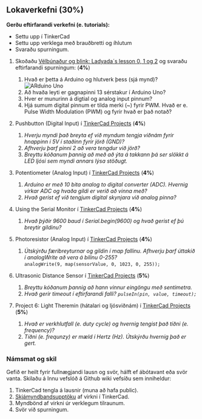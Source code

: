 ## Lokaverkefni (30%)

**Gerðu eftirfarandi verkefni (e. tutorials):**
  - Settu upp í TinkerCad
  - Settu upp verklega með brauðbretti og íhlutum
  - Svaraðu spurningum.

1. Skoðaðu [Vélbúnaður og blink: Ladyada´s lesson 0, 1 og 2](https://learn.adafruit.com/series/ladyadas-learn-arduino) og svaraðu eftirfarandi spurningum: (**4%**)

   1. Hvað er þetta á Arduino og hlutverk þess (sjá mynd)?
![ARduino Uno](https://github.com/GunnarThorunnarson/Verksmidja1/blob/master/Myndir/Arduino.png)
   1. Að hvaða leyti er gagnapinni 13 sérstakur í Arduino Uno?
   1. Hver er munurinn á digtial og analog input pinnum?
   1. Hjá sumum digital pinnum er tilda merki (~) fyrir PWM. Hvað er e. Pulse Width Modulation (PWM) og fyrir hvað er það notað?

2. Pushbutton (Digital Input) í [TinkerCad Projects](https://www.tinkercad.com/learn/circuits/projects) (**4%**)

   1. _Hverju myndi það breyta ef við myndum tengja viðnám fyrir hnappinn í 5V í staðinn fyrir jörð (GND)?_
   1. _Afhverju þarf pinni 2 að vera tengdur við jörð?_
   1. _Breyttu kóðanum þannig að með að ýta á takkann þá ser slökkt á LED ljósi sem myndi annars lýsa stöðugt._

3. Potentiometer (Analog Input) í [TinkerCad Projects](https://www.tinkercad.com/learn/circuits/projects) (**4%**)
   1. _Arduino er með 10 bita analog to digital converter (ADC). Hvernig virkar ADC og hvaða gildi er verið að vinna með?_
   1. _Hvað gerist ef við tengjum digital skynjara við analog pinna?_

4. Using the Serial Monitor í [TinkerCad Projects](https://www.tinkercad.com/learn/circuits/projects) (**4%**)
   1. _Hvað þýðir 9600 baud í Serial.begin(9600) og hvað gerist ef þú breytir gildinu?_

5. Photoresistor (Analog Input) í [TinkerCad Projects](https://www.tinkercad.com/learn/circuits/projects) (**4%**)
   1. _Útskýrðu færibreyturnar og gildin í map fallinu. Afhverju þarf úttakið í analogWrite að vera á bilinu 0-255?_<br>
       `analogWrite(9, map(sensorValue, 0, 1023, 0, 255));`

6. Ultrasonic Distance Sensor í [TinkerCad Projects](https://www.tinkercad.com/learn/circuits/projects) (**5%**)
    1. _Breyttu kóðanum þannig að hann vinnur eingöngu með sentimetra._
    1. _Hvað gerir timeout í eftirfarandi falli? `pulseIn(pin, value, timeout);`_

7.  Project 6: Light Theremin (hátalari og ljósviðnám) í [TinkerCad Projects](https://www.tinkercad.com/learn/circuits/projects) (**5%**)
    1. _Hvað er verkhlutfall (e. duty cycle) og hvernig tengist það tíðni (e. frequency)?_
    1. _Tíðni (e. frequnzy) er mæld í Hertz (Hz). Útskýrðu hvernig það er gert._


### Námsmat og skil
Gefið er heilt fyrir fullnægjandi lausn og svör, hálft ef ábótavant eða svör vanta.
Skilaðu á Innu vefslóð á Github wiki vefsíðu sem inniheldur:

1. TinkerCad tengla á lausnir (muna að hafa public).
2. [Skjámyndbandsupptöku](https://screencast-o-matic.com) af virkni í TinkerCad.
3. Myndbönd af virkni úr verklegum tilraunum.
4. Svör við spurningum.

